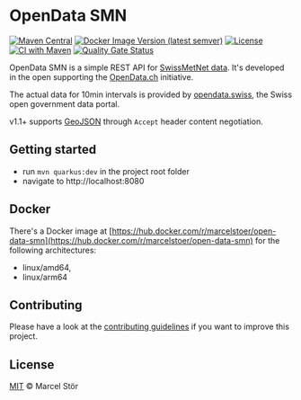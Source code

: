 # OpenData SMN

[![Maven Central](https://maven-badges.herokuapp.com/maven-central/com.frightanic/open-data-smn/badge.svg)](https://maven-badges.herokuapp.com/maven-central/com.frightanic/open-data-smn/)
[![Docker Image Version (latest semver)](https://img.shields.io/docker/v/marcelstoer/open-data-smn?label=docker%20image)](https://hub.docker.com/r/marcelstoer/open-data-smn)
[![License](https://img.shields.io/badge/license-MIT-blue.svg?style=flat)](https://github.com/marcelstoer/open-data-smn/blob/master/LICENSE)
[![CI with Maven](https://github.com/marcelstoer/open-data-smn/actions/workflows/maven.yml/badge.svg?branch=master)](https://github.com/marcelstoer/open-data-smn/actions/workflows/maven.yml)
[![Quality Gate Status](https://sonarcloud.io/api/project_badges/measure?project=com.frightanic%3Aopen-data-smn&metric=alert_status)](https://sonarcloud.io/summary/new_code?id=com.frightanic%3Aopen-data-smn)

OpenData SMN is a simple REST API for [SwissMetNet data](http://www.meteoschweiz.admin.ch/home/mess-und-prognosesysteme/bodenstationen/automatisches-messnetz.html).
It's developed in the open supporting the [OpenData.ch](http://opendata.ch/) initiative.

The actual data for 10min intervals is provided by [opendata.swiss](https://opendata.swiss/de/dataset/automatische-wetterstationen-aktuelle-messwerte), the Swiss open government data portal.

v1.1+ supports [GeoJSON](http://en.wikipedia.org/wiki/GeoJSON) through `Accept` header content negotiation.

## Getting started

- run `mvn quarkus:dev` in the project root folder
- navigate to http://localhost:8080

## Docker
There's a Docker image at [https://hub.docker.com/r/marcelstoer/open-data-smn](https://hub.docker.com/r/marcelstoer/open-data-smn) for the following architectures:

- linux/amd64,
- linux/arm64

## Contributing
Please have a look at the [contributing guidelines](CONTRIBUTING.md) if you want to improve this project.

## License
[MIT](http://opensource.org/licenses/MIT) © Marcel Stör
